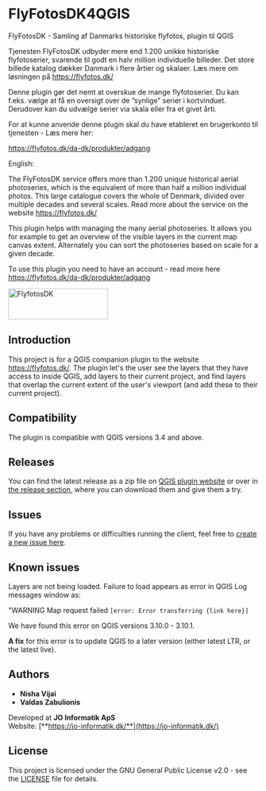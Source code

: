 # FlyFotosDK4QGIS

FlyFotosDK - Samling af Danmarks historiske flyfotos, plugin til QGIS

Tjenesten FlyFotosDK udbyder mere end 1.200 unikke historiske flyfotoserier, svarende til godt en halv million individuelle billeder. Det store billede katalog dækker Danmark i flere årtier og skalaer. Læs mere om løsningen på <a href="https://flyfotos.dk/">https://flyfotos.dk/</a>

Denne plugin gør det nemt at overskue de mange flyfotoserier. Du kan f.eks. vælge at få en oversigt over de ”synlige” serier i kortvinduet. Derudover kan du udvælge serier via skala eller fra et givet årti.

For at kunne anvende denne plugin skal du have etableret en brugerkonto til tjenesten - Læs mere her:

<a href="https://flyfotos.dk/da-dk/produkter/adgang">https://flyfotos.dk/da-dk/produkter/adgang</a>

English:

The FlyFotosDK service offers more than 1.200 unique historical aerial photoseries, which is the equivalent of more than half a million individual photos. This large catalogue covers the whole of Denmark, divided over multiple decades and several scales. Read more about the service on the website <a href="https://flyfotos.dk/">https://flyfotos.dk/</a>

This plugin helps with managing the many aerial photoseries. It allows you for example to get an overview of the visible layers in the current map canvas extent. Alternately you can sort the photoseries based on scale for a given decade.

To use this plugin you need to have an account - read more here <a href="https://flyfotos.dk/da-dk/produkter/adgang">https://flyfotos.dk/da-dk/produkter/adgang</a>

   <img src="https://flyfotos.dk/Portals/2/flyfotodk-logo.png?ver=2020-05-20-124201-440" alt="FlyfotosDK" width="201" height="62">

## Introduction

This project is for a QGIS companion plugin to the website <a href="https://flyfotos.dk/">https://flyfotos.dk/</a>. The plugin let's the user see the layers that they have access to inside QGIS, add layers to their current project, and find layers that overlap the current extent of the user's viewport (and add these to their current project).

## Compatibility

The plugin is compatible with QGIS versions 3.4 and above.

## Releases

You can find the latest release as a zip file on [QGIS plugin website](https://plugins.qgis.org/plugins/) or over in [the release section](https://github.com/JO-Informatik-ApS/FlyFotosDK4QGIS/releases), where you can download them and give them a try.

## Issues

If you have any problems or difficulties running the client, feel free to [create a new issue here](https://github.com/JO-Informatik-ApS/FlyFotosDK4QGIS/issues "Create an issue").

## Known issues

Layers are not being loaded. Failure to load appears as error in QGIS Log messages window as:

"WARNING Map request failed `[error: Error transferring {link here}]`

We have found this error on QGIS versions 3.10.0 - 3.10.1.

**A fix** for this error is to update QGIS to a later version (either latest LTR, or the latest live).

## Authors

- **Nisha Vijai**
- **Valdas Zabulionis**

Developed at **JO Informatik ApS**  
Website: [**https://jo-informatik.dk/**](https://jo-informatik.dk/)

## License

This project is licensed under the GNU General Public License v2.0 - see the [LICENSE](LICENSE) file for details.
